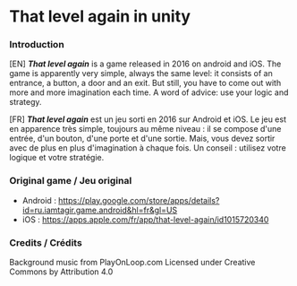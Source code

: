 # That level again in unity

### Introduction

[EN] **_That level again_** is a game released in 2016 on android and iOS. The game is apparently very simple, always the same level: it consists of an entrance, a button, a door and an exit. But still, you have to come out with more and more imagination each time. A word of advice: use your logic and strategy.

[FR] **_That level again_** est un jeu sorti en 2016 sur Android et iOS. Le jeu est en apparence très simple, toujours au même niveau : il se compose d'une entrée, d'un bouton, d'une porte et d'une sortie. Mais, vous devez sortir avec de plus en plus d'imagination à chaque fois. Un conseil : utilisez votre logique et votre stratégie.

### Original game / Jeu original

- Android : https://play.google.com/store/apps/details?id=ru.iamtagir.game.android&hl=fr&gl=US
- iOS : https://apps.apple.com/fr/app/that-level-again/id1015720340

### Credits / Crédits

Background music from PlayOnLoop.com
Licensed under Creative Commons by Attribution 4.0

